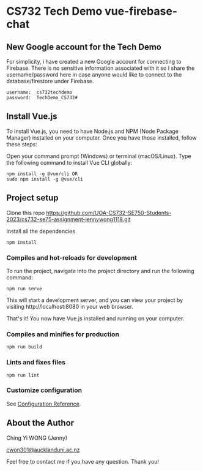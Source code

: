 
# CS732 Tech Demo vue-firebase-chat

## New Google account for the Tech Demo 
For simplicity, i have created a new Google account for connecting to Firebase.
There is no sensitive information associated with it so I share the username/password
here in case anyone would like to connect to the database/firestore under Firebase.
```
username:  cs732techdemo
password:  TechDemo_CS732#
```

## Install Vue.js
To install Vue.js, you need to have Node.js and NPM (Node Package Manager) installed on your computer. Once you have those installed, follow these steps:

Open your command prompt (Windows) or terminal (macOS/Linux).
Type the following command to install Vue CLI globally:
```
npm install -g @vue/cli OR
sudo npm install -g @vue/cli
```

## Project setup
Clone this repo
   https://github.com/UOA-CS732-SE750-Students-2023/cs732-se75-assignment-jennywong1118.git


Install all the dependencies
```
npm install
```

### Compiles and hot-reloads for development
To run the project, navigate into the project directory and run the following command:

```
npm run serve
```
This will start a development server, and you can view your project by visiting http://localhost:8080 in your web browser.

That's it! You now have Vue.js installed and running on your computer.

### Compiles and minifies for production
```
npm run build
```

### Lints and fixes files
```
npm run lint
```

### Customize configuration
See [Configuration Reference](https://cli.vuejs.org/config/).

## About the Author

Ching Yi WONG (Jenny)

cwon301@aucklanduni.ac.nz

Feel free to contact me if you have any question. Thank you!


